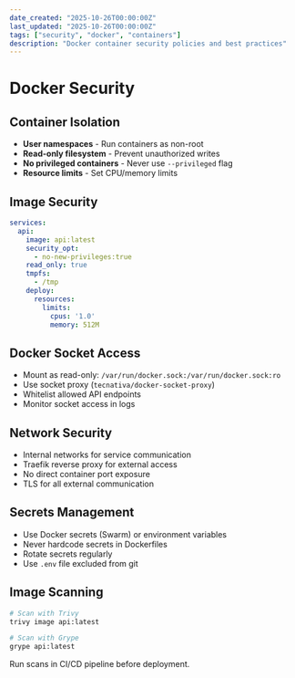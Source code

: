 ```yaml
---
date_created: "2025-10-26T00:00:00Z"
last_updated: "2025-10-26T00:00:00Z"
tags: ["security", "docker", "containers"]
description: "Docker container security policies and best practices"
---
```

# Docker Security

## Container Isolation

- **User namespaces** - Run containers as non-root
- **Read-only filesystem** - Prevent unauthorized writes
- **No privileged containers** - Never use `--privileged` flag
- **Resource limits** - Set CPU/memory limits

## Image Security

```yaml
services:
  api:
    image: api:latest
    security_opt:
      - no-new-privileges:true
    read_only: true
    tmpfs:
      - /tmp
    deploy:
      resources:
        limits:
          cpus: '1.0'
          memory: 512M
```

## Docker Socket Access

- Mount as read-only: `/var/run/docker.sock:/var/run/docker.sock:ro`
- Use socket proxy (`tecnativa/docker-socket-proxy`)
- Whitelist allowed API endpoints
- Monitor socket access in logs

## Network Security

- Internal networks for service communication
- Traefik reverse proxy for external access
- No direct container port exposure
- TLS for all external communication

## Secrets Management

- Use Docker secrets (Swarm) or environment variables
- Never hardcode secrets in Dockerfiles
- Rotate secrets regularly
- Use `.env` file excluded from git

## Image Scanning

```bash
# Scan with Trivy
trivy image api:latest

# Scan with Grype
grype api:latest
```

Run scans in CI/CD pipeline before deployment.

